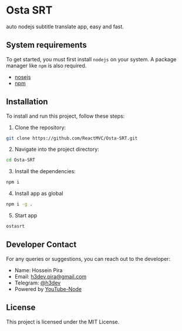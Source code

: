 # Osta SRT
auto nodejs subtitle translate app, easy and fast.

## System requirements
To get started, you must first install `nodejs` on your system. A package manager like `npm` is also required.
- [nosejs](https://nodejs.org)
- [npm](https://www.npmjs.com)


## Installation

To install and run this project, follow these steps:

1. Clone the repository:

```bash
git clone https://github.com/ReactMVC/Osta-SRT.git
```

2. Navigate into the project directory:

```bash
cd Osta-SRT
```

3. Install the dependencies:

```bash
npm i
```

4. Install app as global

```bash
npm i -g .
```

5. Start app

```bash
ostasrt
```

## Developer Contact

For any queries or suggestions, you can reach out to the developer:

- Name: Hossein Pira
- Email: h3dev.pira@gmail.com
- Telegram: [@h3dev](https://t.me/h3dev)
- Powered by [YouTube-Node](https://github.com/ReactMVC/YouTube-Node)

## License

This project is licensed under the MIT License.
